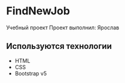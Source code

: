 # FindNewJob
Учебный проект
Проект выполнил: Ярослав
## Используются технологии
- HTML
- CSS
- Bootstrap v5
